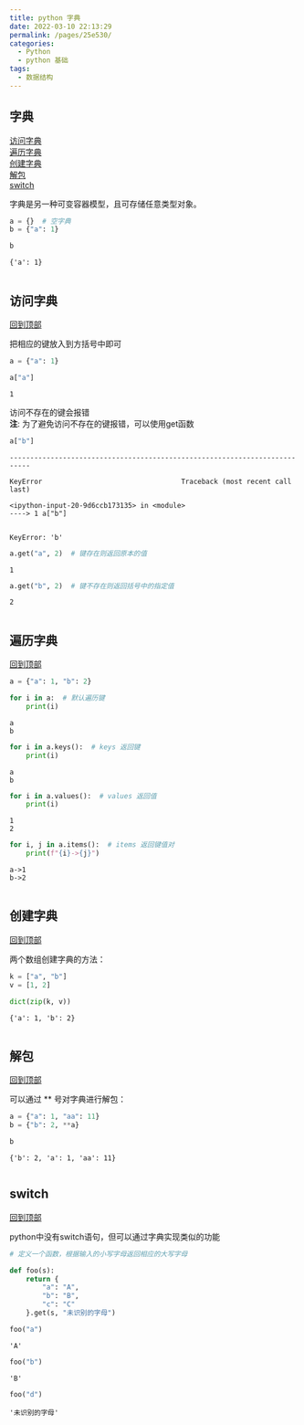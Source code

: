 ```yaml
---
title: python 字典
date: 2022-03-10 22:13:29
permalink: /pages/25e530/
categories:
  - Python
  - python 基础
tags:
  - 数据结构
---
```

## 字典
[访问字典](#访问字典)<br>
[遍历字典](#遍历字典)<br>
[创建字典](#创建字典)<br>
[解包](#解包)<br>
[switch](#switch)<br>

字典是另一种可变容器模型，且可存储任意类型对象。


```python
a = {}  # 空字典
b = {"a": 1}

b
```




    {'a': 1}




```python

```

## 访问字典
[回到顶部](#字典)

把相应的键放入到方括号中即可


```python
a = {"a": 1}
```


```python
a["a"]
```




    1



访问不存在的键会报错<br>
**注**: 为了避免访问不存在的键报错，可以使用get函数


```python
a["b"]
```


    ---------------------------------------------------------------------------
    
    KeyError                                  Traceback (most recent call last)
    
    <ipython-input-20-9d6ccb173135> in <module>
    ----> 1 a["b"]


    KeyError: 'b'



```python
a.get("a", 2)  # 键存在则返回原本的值
```




    1




```python
a.get("b", 2)  # 键不存在则返回括号中的指定值
```




    2




```python

```

## 遍历字典
[回到顶部](#字典)


```python
a = {"a": 1, "b": 2}
```


```python
for i in a:  # 默认遍历键
    print(i)
```

    a
    b



```python
for i in a.keys():  # keys 返回键
    print(i)
```

    a
    b



```python
for i in a.values():  # values 返回值
    print(i)
```

    1
    2



```python
for i, j in a.items():  # items 返回键值对
    print(f"{i}->{j}")
```

    a->1
    b->2



```python

```

## 创建字典
[回到顶部](#字典)

两个数组创建字典的方法：


```python
k = ["a", "b"]
v = [1, 2]

dict(zip(k, v))
```




    {'a': 1, 'b': 2}




```python

```

## 解包
[回到顶部](#字典)

可以通过 \*\* 号对字典进行解包：


```python
a = {"a": 1, "aa": 11}
b = {"b": 2, **a}

b
```




    {'b': 2, 'a': 1, 'aa': 11}




```python

```

## switch
[回到顶部](#字典)

python中没有switch语句，但可以通过字典实现类似的功能


```python
# 定义一个函数，根据输入的小写字母返回相应的大写字母

def foo(s):
    return {
        "a": "A", 
        "b": "B", 
        "c": "C"
    }.get(s, "未识别的字母")
```


```python
foo("a")
```




    'A'




```python
foo("b")
```




    'B'




```python
foo("d")
```




    '未识别的字母'




```python

```
